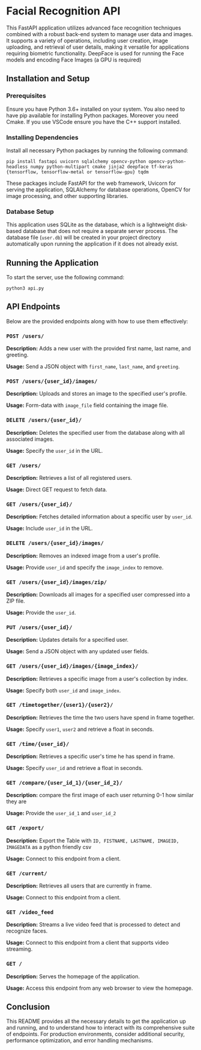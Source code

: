 # Facial Recognition API

This FastAPI application utilizes advanced face recognition techniques combined with a robust back-end system to manage user data and images. It supports a variety of operations, including user creation, image uploading, and retrieval of user details, making it versatile for applications requiring biometric functionality.
DeepFace is used for running the Face models and encoding Face Images (a GPU is required)

## Installation and Setup

### Prerequisites

Ensure you have Python 3.6+ installed on your system. You also need to have pip available for installing Python packages. Moreover you need Cmake. If you use VSCode ensure you have the C++ support installed.

### Installing Dependencies

Install all necessary Python packages by running the following command:

    pip install fastapi uvicorn sqlalchemy opencv-python opencv-python-headless numpy python-multipart cmake jinja2 deepface tf-keras {tensorflow, tensorflow-metal or tensorflow-gpu} tqdm

These packages include FastAPI for the web framework, Uvicorn for serving the application, SQLAlchemy for database operations, OpenCV for image processing, and other supporting libraries.

### Database Setup

This application uses SQLite as the database, which is a lightweight disk-based database that does not require a separate server process. The database file (`user.db`) will be created in your project directory automatically upon running the application if it does not already exist.

## Running the Application

To start the server, use the following command:

    python3 api.py

## API Endpoints

Below are the provided endpoints along with how to use them effectively:

### `POST /users/`

**Description:** Adds a new user with the provided first name, last name, and greeting.

**Usage:** Send a JSON object with `first_name`, `last_name`, and `greeting`.

### `POST /users/{user_id}/images/`

**Description:** Uploads and stores an image to the specified user's profile.

**Usage:** Form-data with `image_file` field containing the image file.

### `DELETE /users/{user_id}/`

**Description:** Deletes the specified user from the database along with all associated images.

**Usage:** Specify the `user_id` in the URL.

### `GET /users/`

**Description:** Retrieves a list of all registered users.

**Usage:** Direct GET request to fetch data.

### `GET /users/{user_id}/`

**Description:** Fetches detailed information about a specific user by `user_id`.

**Usage:** Include `user_id` in the URL.

### `DELETE /users/{user_id}/images/`

**Description:** Removes an indexed image from a user's profile.

**Usage:** Provide `user_id` and specify the `image_index` to remove.

### `GET /users/{user_id}/images/zip/`

**Description:** Downloads all images for a specified user compressed into a ZIP file.

**Usage:** Provide the `user_id`.

### `PUT /users/{user_id}/`

**Description:** Updates details for a specified user.

**Usage:** Send a JSON object with any updated user fields.

### `GET /users/{user_id}/images/{image_index}/`

**Description:** Retrieves a specific image from a user's collection by index.

**Usage:** Specify both `user_id` and `image_index`.

### `GET /timetogether/{user1}/{user2}/`

**Description:** Retrieves the time the two users have spend in frame together.

**Usage:** Specify `user1`, `user2` and retrieve a float in seconds.

### `GET /time/{user_id}/`

**Description:** Retrieves a specific user's time he has spend in frame.

**Usage:** Specify `user_id` and retrieve a float in seconds.

### `GET /compare/{user_id_1}/{user_id_2}/`

**Description:** compare the first image of each user returning 0-1 how similar they are

**Usage:** Provide the `user_id_1` and `user_id_2`

### `GET /export/`

**Description:** Export the Table with `ID, FISTNAME, LASTNAME, IMAGEID, IMAGEDATA` as a python friendly csv

**Usage:** Connect to this endpoint from a client.

### `GET /current/`

**Description:** Retrieves all users that are currently in frame.

**Usage:** Connect to this endpoint from a client.

### `GET /video_feed`

**Description:** Streams a live video feed that is processed to detect and recognize faces.

**Usage:** Connect to this endpoint from a client that supports video streaming.

### `GET /`

**Description:** Serves the homepage of the application.

**Usage:** Access this endpoint from any web browser to view the homepage.

## Conclusion

This README provides all the necessary details to get the application up and running, and to understand how to interact with its comprehensive suite of endpoints. For production environments, consider additional security, performance optimization, and error handling mechanisms.

